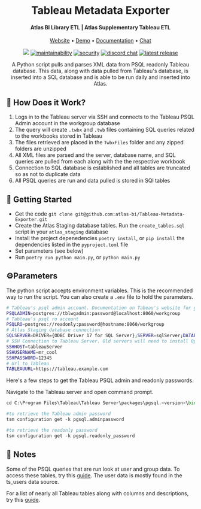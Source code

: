 <h1 align="center">Tableau Metadata Exporter</h1>
<h4 align="center">Atlas BI Library ETL | Atlas Supplementary Tableau ETL</h4>
<p align="center">
    <a href="https://www.atlas.bi" target="_blank">Website</a> • <a href="https://demo.atlas.bi" target="_blank">Demo</a> • <a href="https://www.atlas.bi/docs/library/" target="_blank">Documentation</a> • <a href="https://discord.gg/hdz2cpygQD" target="_blank">Chat</a>
</p>
<p align="center">
 <a href="https://www.codacy.com/gh/atlas-bi/Tableau-Metadata-Exporter/dashboard?utm_source=github.com&amp;utm_medium=referral&amp;utm_content=atlas-bi/Tableau-Metadata-Exporter&amp;utm_campaign=Badge_Grade"><img src="https://app.codacy.com/project/badge/Grade/fa2ce293d2c04df3bfe36f9bb3115973"/></a>
 <a href="https://sonarcloud.io/project/overview?id=atlas-bi_Tableau-Metadata-Exporter"><img alt="maintainability" src="https://sonarcloud.io/api/project_badges/measure?project=atlas-bi_Tableau-Metadata-Exporter&metric=sqale_rating"></a>
 <a href=""><img alt="security" src="https://sonarcloud.io/api/project_badges/measure?project=atlas-bi_Tableau-Metadata-Exporter&metric=security_rating" /></a>
 <a href="https://discord.gg/hdz2cpygQD"><img alt="discord chat" src="https://badgen.net/discord/online-members/hdz2cpygQD/" /></a>
 <a href="https://github.com/atlas-bi/Tableau-Metadata-Exporter/releases"><img alt="latest release" src="https://badgen.net/github/release/atlas-bi/Tableau-Metadata-Exporter" /></a>
</p>


<p align="center">
A Python script pulls and parses XML data from PSQL readonly Tableau database. This data, along with data pulled from Tableau's database, is inserted into a SQL database and is able to be run daily and inserted into Atlas.
</p>

## 🔧 How Does it Work?

1.  Logs in to the Tableau server via SSH and connects to the Tableau PSQL Admin account in the workgroup database
2.  The query will create `.twbx` and `.twb` files containing SQL queries related to the workbooks stored in Tableau
3.  The files retrieved are placed in the `TwbxFiles` folder and any zipped folders are unzipped
4.  All XML files are parsed and the server, database name, and SQL queries are pulled from each along with the the respective workbook
5.  Connection to SQL database is established and all tables are truncated so as not to duplicate data
6.  All PSQL queries are run and data pulled is stored in SQl tables

## 🏃 Getting Started

-   Get the code `git clone git@github.com:atlas-bi/Tableau-Metadata-Exporter.git`
-   Create the Atlas Staging database tables. Run the `create_tables.sql` script in your `atlas_staging` database
-   Install the project depenedencies `poetry install`, or `pip install` the dependencies listed in the `pyproject.toml` file
-   Set parameters (see below)
-   Run `poetry run python main.py`, or `python main.py`

## ⚙️Parameters

The python script accepts environment variables. This is the recommended way to run the script. You can also create a `.env` file to hold the parameters.
```bash
# Tableau's psql admin account. Documentation on Tabeau's website for getting the admin password.
PSQLADMIN=postgres://tblwgadmin:password@localhost:8060/workgroup
# Tableau's psql ro account
PSQLRO=postgres://readonly:password@hostname:8060/workgroup
# Atlas Staging database connection
SQLSERVER=DRIVER={ODBC Driver 17 for SQL Server};SERVER=sqlServer;DATABASE=atlas_staging;UID=joe;PWD=12345
# SSH Connection to Tableau Server. Old servers will need to install OpenSSH
SSHHOST=tableauServer
SSHUSERNAME=mr_cool
SSHPASSWORD=12345
# Url to Tableau
TABLEAUURL=https://tableau.example.com
```

Here's a few steps to get the Tableau PSQL admin and readonly passwords.

Navigate to the Tableau server and open command prompt.
```py
cd C:\Program Files\Tableau\Tableau Server\packages\pgsql.<version>\bin

#to retrieve the Tableau admin password
tsm configuration get -k pgsql.adminpassword

#to retrieve the readonly password
tsm configuration get -k pgsql.readonly_password
```

## 📝 Notes

Some of the PSQL queries that are run look at user and group data. To access these tables, try this [guide](https://github.com/tableau/community-tableau-server-insights). The user data is mostly found in the ts_users data source.

For a list of nearly all Tableau tables along with columns and descriptions, try this [guide](https://tableau.github.io/tableau-data-dictionary/2019.4/data_dictionary.htm).
